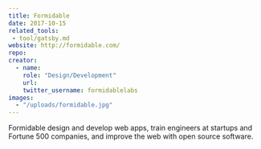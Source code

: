 ```yaml
---
title: Formidable
date: 2017-10-15
related_tools:
 - tool/gatsby.md
website: http://formidable.com/
repo:
creator:
  - name:
    role: "Design/Development"
    url:
    twitter_username: formidablelabs
images:
  - "/uploads/formidable.jpg"
---
```


Formidable design and develop web apps, train engineers at startups and Fortune 500 companies, and improve the web with open source software.
